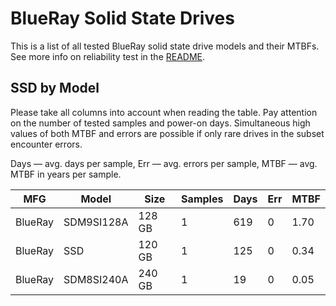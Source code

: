 BlueRay Solid State Drives
==========================

This is a list of all tested BlueRay solid state drive models and their MTBFs. See
more info on reliability test in the [README](https://github.com/linuxhw/SMART).

SSD by Model
------------

Please take all columns into account when reading the table. Pay attention on the
number of tested samples and power-on days. Simultaneous high values of both MTBF
and errors are possible if only rare drives in the subset encounter errors.

Days — avg. days per sample,
Err  — avg. errors per sample,
MTBF — avg. MTBF in years per sample.

| MFG       | Model              | Size   | Samples | Days  | Err   | MTBF   |
|-----------|--------------------|--------|---------|-------|-------|--------|
| BlueRay   | SDM9SI128A         | 128 GB | 1       | 619   | 0     | 1.70   |
| BlueRay   | SSD                | 120 GB | 1       | 125   | 0     | 0.34   |
| BlueRay   | SDM8SI240A         | 240 GB | 1       | 19    | 0     | 0.05   |
